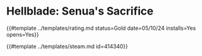 # Hellblade: Senua's Sacrifice

{{#template ../templates/rating.md status=Gold date=05/10/24 installs=Yes opens=Yes}}

{{#template ../templates/steam.md id=414340}}